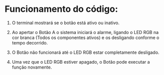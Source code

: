 # Funcionamento do código:

1. O terminal mostrará se o botão está ativo ou inativo.

2. Ao apertar o Botão A o sistema iniciará o alarme, ligando o LED RGB na cor branca (Todos os componentes ativos) e os desligando conforme o tempo decorrido.

3. O Botão não funcionará até o LED RGB estar completamente desligado.

4. Uma vez que o LED RGB estiver apagado, o Botão pode executar a função novamente.